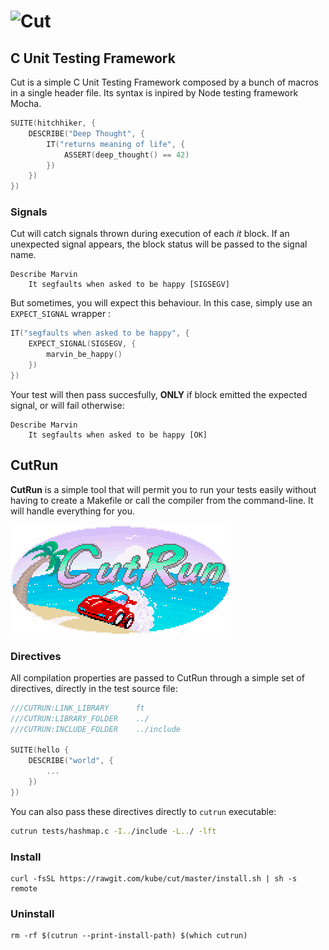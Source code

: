 
# ![Cut](https://cdn.rawgit.com/kube/cut/master/images/cut.svg)

## C Unit Testing Framework

Cut is a simple C Unit Testing Framework composed by a bunch of macros in a single header file. Its syntax is inpired by Node testing framework Mocha.

```c
SUITE(hitchhiker, {
    DESCRIBE("Deep Thought", {
        IT("returns meaning of life", {
            ASSERT(deep_thought() == 42)
        })
    })
})

```

### Signals
Cut will catch signals thrown during execution of each *it* block.
If an unexpected signal appears, the block status will be passed to the signal name.

```
Describe Marvin
    It segfaults when asked to be happy [SIGSEGV]
```

But sometimes, you will expect this behaviour.
In this case, simply use an `EXPECT_SIGNAL` wrapper :

```c
IT("segfaults when asked to be happy", {
    EXPECT_SIGNAL(SIGSEGV, {
        marvin_be_happy()
    })
})
```

Your test will then pass succesfully, **ONLY** if block emitted the expected signal, or will fail otherwise:
```
Describe Marvin
    It segfaults when asked to be happy [OK]
```

## CutRun
**CutRun** is a simple tool that will permit you to run your tests easily without having to create a Makefile or call the compiler from the command-line. It will handle everything for you.

![CutRun](./images/cutrun.png)


### Directives

All compilation properties are passed to CutRun through a simple set of directives, directly in the test source file:

```c
///CUTRUN:LINK_LIBRARY      ft
///CUTRUN:LIBRARY_FOLDER    ../
///CUTRUN:INCLUDE_FOLDER    ../include

SUITE(hello {
    DESCRIBE("world", {
        ...
    })
})
```

You can also pass these directives directly to `cutrun` executable:

```sh
cutrun tests/hashmap.c -I../include -L../ -lft
```


### Install
```
curl -fsSL https://rawgit.com/kube/cut/master/install.sh | sh -s remote
```

### Uninstall

```
rm -rf $(cutrun --print-install-path) $(which cutrun)
```
